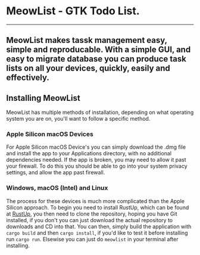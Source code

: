 # MeowList - GTK Todo List.
------------
MeowList makes tassk management easy, simple and reproducable. With a simple GUI, and easy to migrate database you can produce task lists on all your devices, quickly, easily and effectively.<br>
------------
## Installing MeowList
MeowList has multiple methods of installation, depending on what operating system you are on, you'll want to follow a specific method.<br>
### Apple Silicon macOS Devices
For Apple Silicon macOS Device's you can simply download the .dmg file and install the app to your Applications directory, with no additional dependencies needed. If the app is broken, you may need to allow it past your firewall. To do this you should be able to go into your system privacy settings, and allow the app past firewall.
### Windows, macOS (Intel) and Linux
The process for these devices is much more complicated than the Apple Silicon approach. To begin you need to install RustUp, which can be found at [RustUp](https://rustup.rs/), you then need to clone the repository, hoping you have Git installed, if you don't you can just download the actual repository to downloads and CD into that. You can then, simply build the application with `cargo build` and then `cargo install`, if you'd like to test it before installing run `cargo run`. Elsewise you can just do `meowlist` in your terminal after installing.
